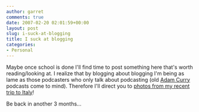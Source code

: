 ```yaml
---
author: garret
comments: true
date: 2007-02-20 02:01:59+00:00
layout: post
slug: i-suck-at-blogging
title: I suck at blogging
categories:
- Personal
---
```


Maybe once school is done I'll find time to post something here that's worth reading/looking at. I realize that by blogging about blogging I'm being as lame as those podcasters who only talk about podcasting (old [Adam Curry](http://www.dailysourcecode.com/) podcasts come to mind). Therefore I'll direct you to [photos from my recent trip to Italy](http://flickr.com/photos/powdahound/sets/72157594544816554/)!

Be back in another 3 months...
